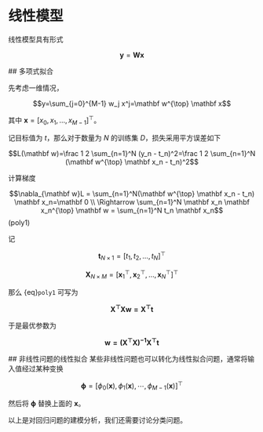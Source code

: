 # 线性模型

线性模型具有形式

$$\mathbf y = \mathbf {W x}$$

\## 多项式拟合

先考虑一维情况，

$$y=\sum_{j=0}^{M-1} w_j x^j=\mathbf w^{\top} \mathbf x$$

其中 $\mathbf x=[x_0, x_1, \dots , x_{M-1}]^{\top}$。

记目标值为 $t$，那么对于数量为 $N$ 的训练集 $D$，损失采用平方误差如下

$$L(\mathbf w)=\frac 1 2 \sum_{n=1}^N (y_n - t_n)^2=\frac 1 2 \sum_{n=1}^N (\mathbf w^{\top} \mathbf x_n - t_n)^2$$

计算梯度

$$\nabla_{\mathbf w}L = \sum_{n=1}^N(\mathbf w^{\top} \mathbf x_n - t_n) \mathbf x_n=\mathbf 0
\\ \Rightarrow \sum_{n=1}^N \mathbf x_n \mathbf x_n^{\top} \mathbf w = \sum_{n=1}^N t_n \mathbf x_n$$ (poly1)

记 

$$\mathbf t_{N \times 1} = [t_1, t_2, \dots, t_N]^{\top}$$

$$\mathbf X_{N \times M} = [\mathbf x_1^{\top}, \mathbf x_2^{\top}, \dots, \mathbf x_N^{\top}]^{\top}$$

那么 {eq}`poly1` 可写为

$$\mathbf {X^{\top} X w=X^{\top} t}$$

于是最优参数为

$$\mathbf {w = (X^{\top} X)^{-1} X^{\top} t}$$


\## 非线性问题的线性拟合
某些非线性问题也可以转化为线性拟合问题，通常将输入值经过某种变换

$$\boldsymbol \phi=[\phi_0(\mathbf x), \phi_1(\mathbf x), \cdots, \phi_{M-1}(\mathbf x)]^{\top}$$

然后将 $\boldsymbol \phi$ 替换上面的 $\mathbf x$。

以上是对回归问题的建模分析，我们还需要讨论分类问题。




